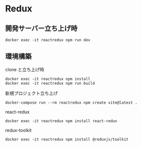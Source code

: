 # Redux

## 開発サーバー立ち上げ時

```
docker exec -it reactredux npm run dev
```

## 環境構築

clone と立ち上げ時

```
docker exec -it reactredux npm install
docker exec -it reactredux npm run build
```

新規プロジェクト立ち上げ

```
docker-compose run --rm reactredux npm create vite@latest .
```

react-redux

```
docker exec -it reactredux npm install react-redux
```

redux-toolkit

```
docker exec -it reactredux npm install @reduxjs/toolkit
```
